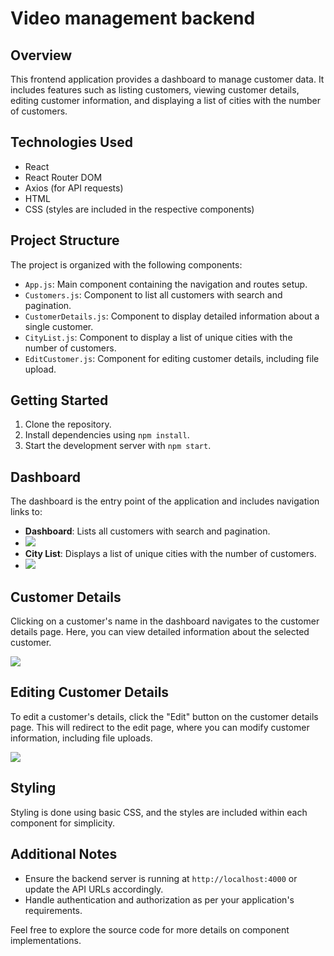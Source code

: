 # Video management backend

## Overview

This frontend application provides a dashboard to manage customer data. It includes features such as listing customers, viewing customer details, editing customer information, and displaying a list of cities with the number of customers.

## Technologies Used

- React
- React Router DOM
- Axios (for API requests)
- HTML
- CSS (styles are included in the respective components)

## Project Structure

The project is organized with the following components:

- `App.js`: Main component containing the navigation and routes setup.
- `Customers.js`: Component to list all customers with search and pagination.
- `CustomerDetails.js`: Component to display detailed information about a single customer.
- `CityList.js`: Component to display a list of unique cities with the number of customers.
- `EditCustomer.js`: Component for editing customer details, including file upload.

## Getting Started

1. Clone the repository.
2. Install dependencies using `npm install`.
3. Start the development server with `npm start`.

## Dashboard

The dashboard is the entry point of the application and includes navigation links to:

- **Dashboard**: Lists all customers with search and pagination.
- ![](image/README/1700178304760.png)
- **City List**: Displays a list of unique cities with the number of customers.
- ![](image/README/1700178333629.png)

## Customer Details

Clicking on a customer's name in the dashboard navigates to the customer details page. Here, you can view detailed information about the selected customer.

![](image/README/1700178355290.png)

## Editing Customer Details

To edit a customer's details, click the "Edit" button on the customer details page. This will redirect to the edit page, where you can modify customer information, including file uploads.

![](image/README/1700178371150.png)

## Styling

Styling is done using basic CSS, and the styles are included within each component for simplicity.

## Additional Notes

- Ensure the backend server is running at `http://localhost:4000` or update the API URLs accordingly.
- Handle authentication and authorization as per your application's requirements.

Feel free to explore the source code for more details on component implementations.
